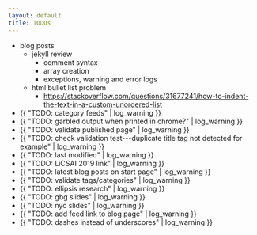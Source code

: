 ```yaml
---
layout: default
title: TODOs
---
```

- blog posts
  - jekyll review
    - comment syntax
    - array creation
    - exceptions, warning and error logs
  - html bullet list problem
    - https://stackoverflow.com/questions/31677241/how-to-indent-the-text-in-a-custom-unordered-list
- {{ "TODO: category feeds" | log_warning }}
- {{ "TODO: garbled output when printed in chrome?" | log_warning }}
- {{ "TODO: validate published page" | log_warning }}
- {{ "TODO: check validation test---duplicate title tag not detected for example" | log_warning }}
- {{ "TODO: last modified" | log_warning }}
- {{ "TODO: LiCSAI 2019 link" | log_warning }}
- {{ "TODO: latest blog posts on start page" | log_warning }}
- {{ "TODO: validate tags/categories" | log_warning }}
- {{ "TODO: ellipsis research" | log_warning }}
- {{ "TODO: gbg slides" | log_warning }}
- {{ "TODO: nyc slides" | log_warning }}
- {{ "TODO: add feed link to blog page" | log_warning }}
- {{ "TODO: dashes instead of underscores" | log_warning }}
